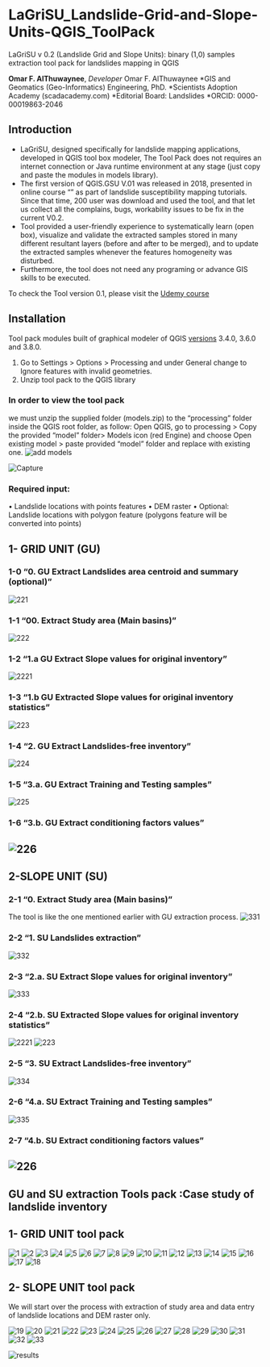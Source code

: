 # LaGriSU_Landslide-Grid-and-Slope-Units-QGIS_ToolPack

LaGriSU v 0.2 (Landslide Grid and Slope Units): binary (1,0) samples extraction tool pack for landslides mapping in QGIS

**Omar F. AlThuwaynee**, *Developer* 
Omar F. AlThuwaynee
*GIS and Geomatics (Geo-Informatics) Engineering, PhD.
*Scientists Adoption Academy (scadacademy.com)
*Editorial Board: Landslides
*ORCID: 0000-00019863-2046

## Introduction
* LaGriSU, designed specifically for landslide mapping  applications,  developed in QGIS tool box modeler, The  Tool  Pack  does not requires  an  internet  connection or Java runtime environment at any stage (just copy and paste the modules in models library).
* The first version of QGIS.GSU V.01 was released in 2018, presented in online course “” as part of landslide susceptibility mapping tutorials. Since that time, 200 user was download and used the tool, and that let us collect all the complains, bugs, workability issues to be fix in the current V0.2.
* Tool provided a user-friendly experience to systematically learn (open box), visualize and validate the extracted samples stored in many different resultant layers (before and after to be merged), and to update the extracted samples whenever the features homogeneity was disturbed. 
* Furthermore, the tool does not need any programing or advance GIS skills to be executed.

To check the Tool version 0.1, please visit the [Udemy course](https://www.udemy.com/course/susceptibility-auto-mapping-tools-for-trainingtesting-data/)


## Installation

Tool pack modules built of graphical modeler of QGIS [versions](https://qgis.org/downloads/) 3.4.0, 3.6.0 and 3.8.0.

1.	Go to Settings > Options > Processing and under General change to Ignore features with invalid geometries.
2.	Unzip tool pack to the QGIS library

### In order to view the tool pack
we must unzip the supplied folder (models.zip) to the “processing” folder inside the QGIS root folder, as follow:
Open QGIS, go to processing > Copy the provided “model” folder> Models icon (red Engine) and choose Open existing model > paste provided “model” folder and replace with existing one.
![add models](https://user-images.githubusercontent.com/8848123/102022925-fa634600-3d9a-11eb-9b5e-51b17d35812f.gif)


![Capture](https://user-images.githubusercontent.com/8848123/102022770-08649700-3d9a-11eb-8b6f-99996676fcc8.PNG)


### Required input:
•	Landslide locations with points features
•	DEM raster
•	Optional: Landslide locations with polygon feature (polygons feature will be converted into points)


## 1- GRID UNIT (GU)

### 1-0 “0. GU Extract Landslides area centroid and summary (optional)”

![221](https://user-images.githubusercontent.com/8848123/103148884-91ee6e80-4775-11eb-927b-8376a3255855.jpg)

### 1-1 “00. Extract Study area (Main basins)”

![222](https://user-images.githubusercontent.com/8848123/103148898-c2cea380-4775-11eb-954b-a5c301743c2b.jpg)

### 1-2 “1.a GU Extract Slope values for original inventory”
![2221](https://user-images.githubusercontent.com/8848123/103148965-5bfdba00-4776-11eb-8dd6-ef20b9ae8cb7.jpg)


### 1-3 “1.b GU Extracted Slope values for original inventory statistics”

![223](https://user-images.githubusercontent.com/8848123/103148916-e396f900-4775-11eb-88b9-4aa66cc07b9a.jpg)


### 1-4 “2. GU Extract Landslides-free inventory”
![224](https://user-images.githubusercontent.com/8848123/103148923-f6113280-4775-11eb-8e35-dc9421e23d57.jpg)


### 1-5 “3.a. GU Extract Training and Testing samples”
![225](https://user-images.githubusercontent.com/8848123/103149126-b0556980-4777-11eb-82f3-969ba14e2dc9.jpg)

### 1-6 “3.b. GU Extract conditioning factors values”
![226](https://user-images.githubusercontent.com/8848123/103149139-d1b65580-4777-11eb-90bd-161c9c9a8997.jpg)
-------------------------------------------------------------------------------------------------------------------

## 2-SLOPE UNIT (SU)

### 2-1 “0. Extract Study  area (Main basins)”

The tool is like the one mentioned earlier with GU extraction process.
![331](https://user-images.githubusercontent.com/8848123/103149204-7b95e200-4778-11eb-8357-ab305904b077.jpg)
### 2-2 “1. SU Landslides extraction”

![332](https://user-images.githubusercontent.com/8848123/103149205-7d5fa580-4778-11eb-9796-2a0a51fbb46f.jpg)

### 2-3 “2.a. SU Extract Slope values for original inventory”
![333](https://user-images.githubusercontent.com/8848123/103149209-7f296900-4778-11eb-95b3-adf0a2573143.jpg)

### 2-4 “2.b. SU Extracted Slope values for original inventory statistics”
![2221](https://user-images.githubusercontent.com/8848123/103148965-5bfdba00-4776-11eb-8dd6-ef20b9ae8cb7.jpg)
![223](https://user-images.githubusercontent.com/8848123/103148916-e396f900-4775-11eb-88b9-4aa66cc07b9a.jpg)

### 2-5 “3. SU Extract Landslides-free inventory”
![334](https://user-images.githubusercontent.com/8848123/103149341-974db800-4779-11eb-8af7-a930156f6f5a.PNG)


### 2-6 “4.a. SU Extract Training and Testing samples”
![335](https://user-images.githubusercontent.com/8848123/103149293-345c2100-4779-11eb-8f04-781932a9be66.PNG)

### 2-7 “4.b. SU Extract conditioning factors values”

![226](https://user-images.githubusercontent.com/8848123/103149139-d1b65580-4777-11eb-90bd-161c9c9a8997.jpg)
----------------------------------------------------------------------------------------------------

## GU and SU extraction Tools pack :Case study of landslide inventory 

## 1- GRID UNIT tool pack

![1](https://user-images.githubusercontent.com/8848123/103150558-6627b480-4786-11eb-95ca-623f4e51bd02.png)
![2](https://user-images.githubusercontent.com/8848123/103150559-66c04b00-4786-11eb-9d3f-8c1208c0975d.png)
![3](https://user-images.githubusercontent.com/8848123/103150560-6758e180-4786-11eb-8604-ad6ac3fa4da8.png)
![4](https://user-images.githubusercontent.com/8848123/103150563-6758e180-4786-11eb-8268-96bb408c43e9.png)
![5](https://user-images.githubusercontent.com/8848123/103150564-67f17800-4786-11eb-91a4-cee5bb1d1f4c.png)
![6](https://user-images.githubusercontent.com/8848123/103150565-688a0e80-4786-11eb-89ea-df7fe0b5925d.png)
![7](https://user-images.githubusercontent.com/8848123/103150566-6922a500-4786-11eb-9cc8-04fc29f24320.png)
![8](https://user-images.githubusercontent.com/8848123/103150567-6922a500-4786-11eb-9d53-59c63ddb9d88.png)
![9](https://user-images.githubusercontent.com/8848123/103150568-69bb3b80-4786-11eb-8880-fa108d1b262c.png)
![10](https://user-images.githubusercontent.com/8848123/103150569-69bb3b80-4786-11eb-97e7-81e34d31a7ee.png)
![11](https://user-images.githubusercontent.com/8848123/103150570-6a53d200-4786-11eb-82db-8f055e27f2b5.png)
![12](https://user-images.githubusercontent.com/8848123/103150571-6aec6880-4786-11eb-85e8-21f6d3e99955.png)
![13](https://user-images.githubusercontent.com/8848123/103150572-6aec6880-4786-11eb-945b-63819912bf8b.png)
![14](https://user-images.githubusercontent.com/8848123/103150552-62942d80-4786-11eb-97ee-ffc4fe45115e.png)
![15](https://user-images.githubusercontent.com/8848123/103150553-63c55a80-4786-11eb-8087-06f819b70580.png)
![16](https://user-images.githubusercontent.com/8848123/103150554-645df100-4786-11eb-87fe-f007b609b1d0.png)
![17](https://user-images.githubusercontent.com/8848123/103150556-658f1e00-4786-11eb-9ed9-0e37da6fd878.png)
![18](https://user-images.githubusercontent.com/8848123/103150591-a38c4200-4786-11eb-800b-db14f88db5dc.png)


## 2- SLOPE UNIT tool pack

We will start over the process with extraction of study area and data entry of landslide locations and DEM raster only. 

![19](https://user-images.githubusercontent.com/8848123/103150645-3cbb5880-4787-11eb-9ab1-ef428a4c414f.png)
![20](https://user-images.githubusercontent.com/8848123/103150646-3cbb5880-4787-11eb-8cc2-ebd04984f200.png)
![21](https://user-images.githubusercontent.com/8848123/103150647-3d53ef00-4787-11eb-8503-9e3e5ad04156.png)
![22](https://user-images.githubusercontent.com/8848123/103150649-3f1db280-4787-11eb-8815-3ea8ca454be7.png)
![23](https://user-images.githubusercontent.com/8848123/103150650-404edf80-4787-11eb-88fa-c23be160a5c4.png)
![24](https://user-images.githubusercontent.com/8848123/103150651-40e77600-4787-11eb-83af-bf4087718260.png)
![25](https://user-images.githubusercontent.com/8848123/103150652-40e77600-4787-11eb-8733-930bb29e33c1.png)
![26](https://user-images.githubusercontent.com/8848123/103150653-41800c80-4787-11eb-9915-7e5fd5ba012c.png)
![27](https://user-images.githubusercontent.com/8848123/103150654-4218a300-4787-11eb-9516-3090d9c019dc.png)
![28](https://user-images.githubusercontent.com/8848123/103150657-4349d000-4787-11eb-9b99-a2dfc62819b9.png)
![29](https://user-images.githubusercontent.com/8848123/103150660-43e26680-4787-11eb-93d8-7606150655b9.png)
![30](https://user-images.githubusercontent.com/8848123/103150662-447afd00-4787-11eb-96e3-545ae7d6f760.png)
![31](https://user-images.githubusercontent.com/8848123/103150663-45139380-4787-11eb-933a-d6096e805bfb.png)
![32](https://user-images.githubusercontent.com/8848123/103150664-45ac2a00-4787-11eb-8bbc-da439c8cde66.png)
![33](https://user-images.githubusercontent.com/8848123/103150644-3b8a2b80-4787-11eb-8d8a-1e6d6706c753.png)

![results](https://user-images.githubusercontent.com/8848123/103150665-45ac2a00-4787-11eb-908a-04b6d14b8025.jpg)

